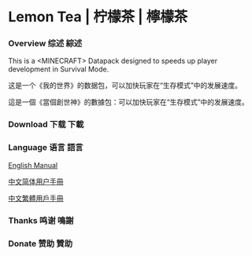 # Lemon Tea | 柠檬茶 | 檸檬茶


### Overview 综述 綜述

This is a \<MINECRAFT\> Datapack designed to speeds up player development in Survival Mode.

这是一个《我的世界》的数据包，可以加快玩家在“生存模式”中的发展速度。

這是一個《當個創世神》的數據包：可以加快玩家在“生存模式”中的发展速度。


### Download 下载 下載


### Language 语言 語言

[English Manual](/en_us/)

[中文简体用户手冊](/zh_cn/)

[中文繁體用戶手冊](/zh_tw/)


### Thanks 鸣谢 鳴謝


### Donate 赞助 贊助
